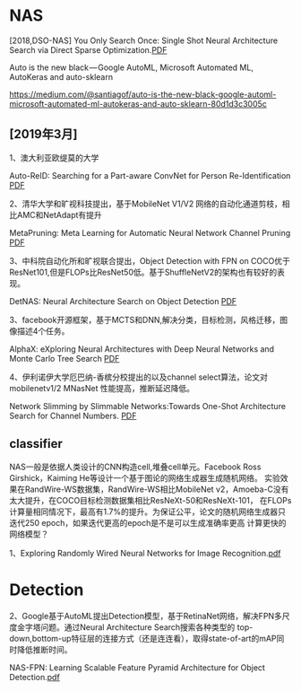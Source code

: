 
# NAS

[2018,DSO-NAS] You Only Search Once: Single Shot Neural Architecture Search via Direct Sparse Optimization.[PDF](https://arxiv.org/pdf/1811.01567.pdf)

Auto is the new black — Google AutoML, Microsoft Automated ML, AutoKeras and auto-sklearn

https://medium.com/@santiagof/auto-is-the-new-black-google-automl-microsoft-automated-ml-autokeras-and-auto-sklearn-80d1d3c3005c

## [2019年3月]

1、澳大利亚欧缇莫的大学

Auto-ReID: Searching for a Part-aware ConvNet for Person Re-Identification [PDF](https://arxiv.org/pdf/1903.09776.pdf)

2、清华大学和旷视科技提出，基于MobileNet V1/V2 网络的自动化通道剪枝，相比AMC和NetAdapt有提升

MetaPruning: Meta Learning for Automatic Neural Network Channel Pruning [PDF](https://arxiv.org/pdf/1903.10258.pdf)

3、中科院自动化所和旷视联合提出，Object Detection with FPN on COCO优于ResNet101,但是FLOPs比ResNet50低。基于ShuffleNetV2的架构也有较好的表现。

DetNAS: Neural Architecture Search on Object Detection [PDF](https://arxiv.org/pdf/1903.10979v1.pdf)

3、facebook开源框架，基于MCTS和DNN,解决分类，目标检测，风格迁移，图像描述4个任务。

AlphaX: eXploring Neural Architectures with Deep Neural Networks and Monte Carlo Tree Search [PDF](https://arxiv.org/pdf/1903.11059.pdf)

4、伊利诺伊大学厄巴纳-香槟分校提出的以及channel select算法，论文对mobilenetv1/2 MNasNet 性能提高，推断延迟降低。

Network Slimming by Slimmable Networks:Towards One-Shot Architecture Search for Channel Numbers. [PDF](https://arxiv.org/pdf/1903.11728.pdf)

## classifier

NAS一般是依据人类设计的CNN构造cell,堆叠cell单元。Facebook Ross Girshick，Kaiming He等设计一个基于图论的网络生成器生成随机网络。
实验效果在RandWire-WS数据集，RandWire-WS相比MobileNet v2，Amoeba-C没有太大提升，在COCO目标检测数据集相比ResNeXt-50和ResNeXt-101，
在FLOPs计算量相同情况下，最高有1.7%的提升。为保证公平，论文的随机网络生成器只迭代250 epoch，如果迭代更高的epoch是不是可以生成准确率更高
计算更快的网络模型？

1、Exploring Randomly Wired Neural Networks for Image Recognition.[pdf](https://arxiv.org/pdf/1904.01569.pdf)

# Detection
2、Google基于AutoML提出Detection模型，基于RetinaNet网络，解决FPN多尺度金字塔问题。通过Neural Architecture Search搜索各种类型的
top-down,bottom-up特征层的连接方式（还是连连看），取得state-of-art的mAP同时降低推断时间。

NAS-FPN: Learning Scalable Feature Pyramid Architecture for Object Detection.[pdf](https://arxiv.org/pdf/1904.07392.pdf)








